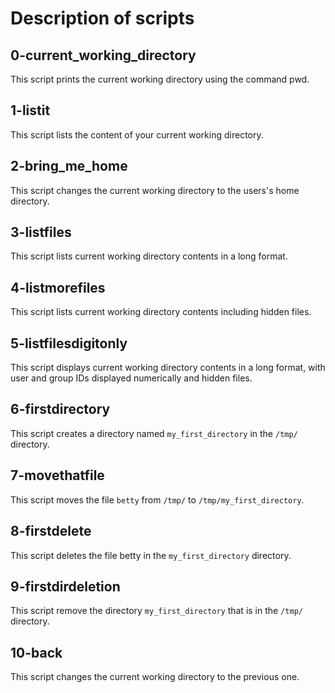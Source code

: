# Description of scripts

## 0-current_working_directory
This script prints the current working directory using the command pwd.

## 1-listit
This script lists the content of your current working directory.

## 2-bring_me_home
This script changes the current working directory to the users's home directory.

## 3-listfiles
This script lists current working directory contents in a long format.

## 4-listmorefiles
This script lists current working directory contents including hidden files.

## 5-listfilesdigitonly
This script displays current working directory contents in a long format, with user and group IDs displayed numerically and hidden files.

## 6-firstdirectory
This script creates a directory named `my_first_directory` in the `/tmp/` directory.

## 7-movethatfile
This script moves the file `betty` from `/tmp/` to `/tmp/my_first_directory`.

## 8-firstdelete
This script deletes the file betty in the `my_first_directory` directory.

## 9-firstdirdeletion
This script remove the directory `my_first_directory` that is in the `/tmp/` directory.

## 10-back
This script changes the current working directory to the previous one.

